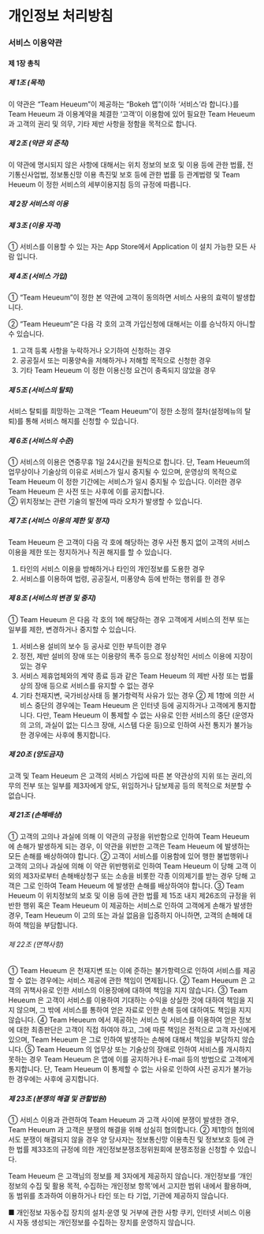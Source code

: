 # 개인정보 처리방침

### 서비스 이용약관

#### 제 1장 총칙
##### 제 1조 (목적)
이 약관은 “Team Heueum”이 제공하는 “Bokeh 앱”(이하 ‘서비스’라 합니다.)를 Team Heueum 과 이용계약을 체결한 ‘고객’이 이용함에 있어 필요한 Team Heueum 과 고객의 권리 및 의무, 기타 제반 사항을 정함을 목적으로 합니다. 

##### 제 2조 (약관 외 준칙)
이 약관에 명시되지 않은 사항에 대해서는 위치 정보의 보호 및 이용 등에 관한 법률, 전기통신사업법, 정보통신망 이용 촉진및 보호 등에 관한 법률 등 관계법령 및 Team Heueum 이 정한 서비스의 세부이용지침 등의 규정에 따릅니다. 

##### 제 2장 서비스의 이용
##### 제 3조 (이용 자격)
① 서비스를 이용할 수 있는 자는 App Store에서 Application 이 설치 가능한 모든 사람 입니다.

##### 제 4조 (서비스 가입)
① “Team Heueum”이 정한 본 약관에 고객이 동의하면 서비스 사용의 효력이 발생합니다.

② “Team Heueum”은 다음 각 호의 고객 가입신청에 대해서는 이를 승낙하지 아니할 수 있습니다. 
 1. 고객 등록 사항을 누락하거나 오기하여 신청하는 경우
 2. 공공질서 또는 미풍양속을 저해하거나 저해할 목적으로 신청한 경우
 3. 기타 Team Heueum 이 정한 이용신청 요건이 충족되지 않았을 경우 

##### 제 5조 (서비스의 탈퇴)
서비스 탈퇴를 희망하는 고객은 “Team Heueum”이 정한 소정의 절차(설정메뉴의 탈퇴)를 통해 서비스 해지를 신청할 수 있습니다.
 
##### 제 6조 (서비스의 수준)
① 서비스의 이용은 연중무휴 1일 24시간을 원칙으로 합니다. 단, Team Heueum의 업무상이나 기술상의 이유로 서비스가 일시 중지될 수 있으며, 운영상의 목적으로 Team Heueum 이 정한 기간에는 서비스가 일시 중지될 수 있습니다. 이러한 경우 Team Heueum 은 사전 또는 사후에 이를 공지합니다.     
② 위치정보는 관련 기술의 발전에 따라 오차가 발생할 수 있습니다. 

##### 제 7조 (서비스 이용의 제한 및 정지)
Team Heueum 은 고객이 다음 각 호에 해당하는 경우 사전 통지 없이 고객의 서비스 이용을 제한 또는 정지하거나 직권 해지를 할 수 있습니다. 
 1. 타인의 서비스 이용을 방해하거나 타인의 개인정보를 도용한 경우
 2. 서비스를 이용하여 법령, 공공질서, 미풍양속 등에 반하는 행위를 한 경우

##### 제 8조 (서비스의 변경 및 중지)
① Team Heueum 은 다음 각 호의 1에 해당하는 경우 고객에게 서비스의 전부 또는 일부를 제한, 변경하거나 중지할 수 있습니다. 
 1. 서비스용 설비의 보수 등 공사로 인한 부득이한 경우
 2. 정전, 제반 설비의 장애 또는 이용량의 폭주 등으로 정상적인 서비스 이용에 지장이 있는 경우
 3. 서비스 제휴업체와의 계약 종료 등과 같은 Team Heueum 의 제반 사정 또는 법률상의 장애 등으로 서비스를 유지할 수 없는 경우
 4. 기타 천재지변, 국가비상사태 등 불가항력적 사유가 있는 경우 
② 제 1항에 의한 서비스 중단의 경우에는 Team Heueum 은 인터넷 등에 공지하거나 고객에게 통지합니다. 다만, Team Heueum 이 통제할 수 없는 사유로 인한 서비스의 중단 (운영자의 고의, 과실이 없는 디스크 장애, 시스템 다운 등)으로 인하여 사전 통지가 불가능한 경우에는 사후에 통지합니다. 

##### 제 20조 (양도금지)
고객 및 Team Heueum 은 고객의 서비스 가입에 따른 본 약관상의 지위 또는 권리,의무의 전부 또는 일부를 제3자에게 양도, 위임하거나 담보제공 등의 목적으로 처분할 수 없습니다. 

##### 제 21조 (손해배상)
① 고객의 고의나 과실에 의해 이 약관의 규정을 위반함으로 인하여 Team Heueum 에 손해가 발생하게 되는 경우, 이 약관을 위반한 고객은 Team Heueum 에 발생하는 모든 손해를 배상하여야 합니다.
② 고객이 서비스를 이용함에 있어 행한 불법행위나 고객의 고의나 과실에 의해 이 약관 위반행위로 인하여 Team Heueum 이 당해 고객 이외의 제3자로부터 손해배상청구 또는 소송을 비롯한 각종 이의제기를 받는 경우 당해 고객은 그로 인하여 Team Heueum 에 발생한 손해를 배상하여야 합니다. 
③ Team Heueum 이 위치정보의 보호 및 이용 등에 관한 법률 제 15조 내지 제26조의 규정을 위반한 행위 혹은 Team Heueum 이 제공하는 서비스로 인하여 고객에게 손해가 발생한 경우, Team Heueum 이 고의 또는 과실 없음을 입증하지 아니하면, 고객의 손해에 대하여 책임을 부담합니다.

###### 제 22조 (면책사항)
① Team Heueum 은 천재지변 또는 이에 준하는 불가항력으로 인하여 서비스를 제공할 수 없는 경우에는 서비스 제공에 관한 책임이 면제됩니다.
② Team Heueum 은 고객의 귀책사유로 인한 서비스의 이용장애에 대하여 책임을 지지 않습니다.
③ Team Heueum 은 고객이 서비스를 이용하여 기대하는 수익을 상실한 것에 대하여 책임을 지지 않으며, 그 밖에 서비스를 통하여 얻은 자료로 인한 손해 등에 대하여도 책임을 지지 않습니다.
④ Team Heueum 에서 제공하는 서비스 및 서비스를 이용하여 얻은 정보에 대한 최종판단은 고객이 직접 하여야 하고, 그에 따른 책임은 전적으로 고객 자신에게 있으며, Team Heueum 은 그로 인하여 발생하는 손해에 대해서 책임을 부담하지 않습니다. 
⑤ Team Heueum 의 업무상 또는 기술상의 장애로 인하여 서비스를 개시하지 못하는 경우 Team Heueum 은 앱에 이를 공지하거나 E-mail 등의 방법으로 고객에게 통지합니다. 단, Team Heueum 이 통제할 수 없는 사유로 인하여 사전 공지가 불가능한 경우에는 사후에 공지합니다. 

##### 제 23조 (분쟁의 해결 및 관할법원)
① 서비스 이용과 관련하여 Team Heueum 과 고객 사이에 분쟁이 발생한 경우, Team Heueum 과 고객은 분쟁의 해결을 위해 성실히 협의합니다.
② 제1항의 협의에서도 분쟁이 해결되지 않을 경우 양 당사자는 정보통신망 이용촉진 및 정보보호 등에 관한 법률 제33조의 규정에 의한 개인정보분쟁조정위원회에 분쟁조정을 신청할 수 있습니다.


Team Heueum 은 고객님의  정보를 제 3자에게 제공하지 않습니다. 개인정보를 ‘개인정보의 수집 및 활용 목적, 수집하는 개인정보 항목’에서 고지한 범위 내에서 활용하며, 동 범위를 초과하여 이용하거나 타인 또는 타 기업, 기관에 제공하지 않습니다. 

■ 개인정보 자동수집 장치의 설치·운영 및 거부에 관한 사항
쿠키, 인터넷 서비스 이용 시 자동 생성되는 개인정보를 수집하는 장치를 운영하지 않습니다.
